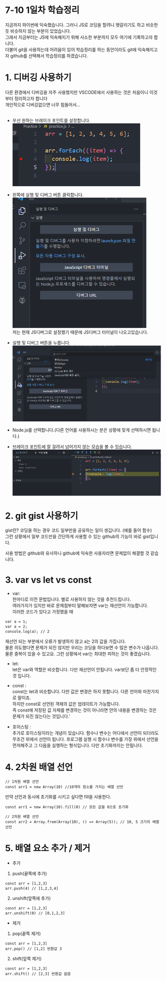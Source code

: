 # 7-10 1일차 학습정리

지금까지 파이썬에 익숙했습니다. 그러니 JS로 코딩을 할려니 헷갈리기도 하고 비슷한 듯 비슷하지 않는 부분이 있었습니다.
<br>그래서 지금부터는 JS에 익숙해지기 위해 사소한 부분까지 모두 여기에 기록하고자 합니다.<br>
더불어 git을 사용하는데 어려움이 있어 학습정리를 하는 동안이라도 git에 익숙해지고자 github를 선택해서 학습정리를 하겠습니다.

# 1. 디버깅 사용하기

다른 환경에서 디버깅을 자주 사용했지만 VSCODE에서 사용하는 것은 처음이니 이것부터 정리하고자 합니다<br>개인적으로 디버깅없으면 너무 힘들어서...
<br><br>

- 우선 원하는 브레이크 포인트를 설정합니다.<br>
  ![Alt text](breakpoint.PNG)

- 왼쪽에 실행 및 디버그 버튼 클릭합니다.<br>
  ![Alt text](image.png)
  <br>저는 현재 JS디버그로 설정했기 때문에 JS디버그 터미널이 나오고있습니다.

- 실행 및 디버그 버튼을 누릅니다.
  ![Alt text](image-1.png)<br>

- Node.js를 선택합니다.(다른 언어를 사용하시는 분은 상황에 맞게 선택하시면 됩니다.)

- 브레이크 포인트에 잘 걸려서 넘어가지 않는 모습을 볼 수 있습니다.
  ![Alt text](image-2.png)

# 2. git gist 사용하기

gist란?
코딩을 하는 경우 코드 일부만을 공유하는 일이 생깁니다. (예를 들어 함수)
<br>그런 상황에서 일부 코드만을 간단하게 사용할 수 있는 github의 기능이 바로 gist입니다.

사용 방법은 github와 유사하니 github에 익숙한 사용자라면 문제없이 해결할 것 같습니다.

# 3. var vs let vs const

- var:<br>
  한마디로 이전 문법입니다. 별로 사용하지 않는 것을 추천드립니다.
  <br>
  여러가지가 있지만 바로 문제점부터 말해보자면 var는 재선언이 가능합니다.
  <br>이러한 코드가 있다고 가정했을 때

```
var a = 1;
var a = 2;
console.log(a); // 2
```

재선언 되는 부분에서 오류가 발생하지 않고 a는 2의 값을 가집니다.<br>
물론 의도했다면 문제가 되진 않지만 우리는 코딩을 하다보면 수 많은 변수가 나옵니다. <br>물론 중복이 있을 수 있고요. 그런 상황에서 var는 최대한 피하는 것이 좋겠습니다.

- let:<br>
  let은 var와 역할은 비슷합니다. 다만 재선언이 안됩니다. var보단 좀 더 안정적인 것 입니다.

- const :<br>
  const는 let과 비슷합니다. 다만 값은 변경은 하지 못합니다. 다른 언어와 마찬가지로 말이죠.<br>하지만 const로 선언된 객체의 값은 업데이트가 가능합니다. <br>즉 const에 저장된 값 자체를 변경하는 것이 아니라면 안의 내용을 변경하는 것은 문제가 되진 않는다는 것입니다.'

- 호이스팅 : <br>
  추가로 호이스팅이라는 개념이 있습니다. 함수나 변수는 어디에서 선언이 되더라도 무조건 위에서 선언이 됩니다. 프로그램 실행 시 함수나 변수를 가장 위에서 선언을 먼저해주고 그 다음을 실행하는 형식입니다. 다만 초기화까지는 안됩니다.

# 4. 2차원 배열 선언

```
// 1차원 배열 선언
const arr1 = new Array(10) //10개의 원소를 가지는 배열 선언
```

만약 선언과 동시에 초기화를 시키고 싶다면 fill을 사용한다.

```
const arr1 = new Array(10).fill(0) // 모든 값을 0으로 초기화
```

```
// 2차원 배열 선언
const arr2 = Array.from(Array(10), () => Array(5)); // 10, 5 크기의 배열 선언
```

# 5. 배열 요소 추가 / 제거

- 추가

1. push(끝쪽에 추가)

```
const arr = [1,2,3]
arr.push(4) // [1,2,3,4]
```

2. unshift(앞쪽에 추가)

```
const arr = [1,2,3]
arr.unshift(0) // [0,1,2,3]
```

- 제거

1. pop(끝쪽 제거)

```
const arr = [1,2,3]
arr.pop() // [1,2] 반환값 3
```

2. shift(앞쪽 제거)

```
const arr = [1,2,3]
arr.shift() // [2,3] 반환값 없음
```
